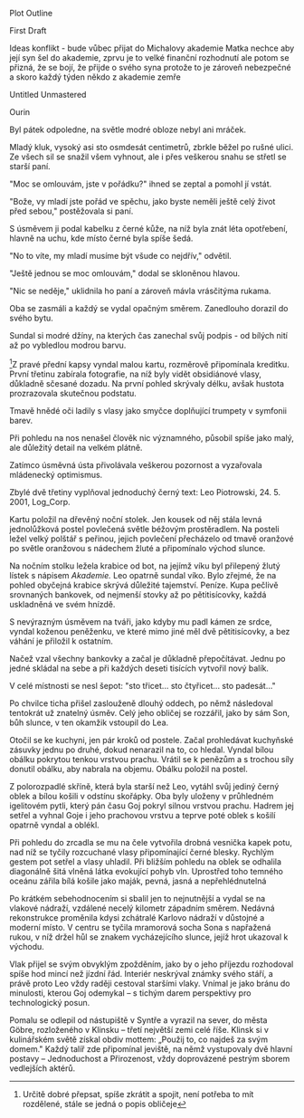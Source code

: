 Plot Outline

  

First Draft

Ideas
	  konflikt - bude vůbec přijat do Michalovy akademie 
	  Matka nechce aby její syn šel do akademie, zprvu je to velké finanční rozhodnutí ale potom se přizná, že se bojí, že přijde o svého syna protože to je zároveň nebezpečné a skoro každý týden někdo z akademie zemře

Untitled Unmastered

Ourin


Byl pátek odpoledne, na světle modré obloze nebyl ani mráček. 

Mladý kluk, vysoký asi sto osmdesát centimetrů, zbrkle běžel po rušné ulici. Ze všech sil se snažil všem vyhnout, ale i přes veškerou snahu se střetl se starší paní. 

"Moc se omlouvám, jste v pořádku?" ihned se zeptal a pomohl jí vstát. 

"Bože, vy mladí jste pořád ve spěchu, jako byste neměli ještě celý život před sebou," postěžovala si paní. 

S úsměvem ji podal kabelku z černé kůže, na níž byla znát léta opotřebení, hlavně na uchu, kde místo černé byla spíše šedá. 

"No to víte, my mladí musíme být všude co nejdřív," odvětil. 

"Ještě jednou se moc omlouvám," dodal se skloněnou hlavou. 

"Nic se neděje," uklidnila ho paní a zároveň mávla vrásčitýma rukama. 

Oba se zasmáli a každý se vydal opačným směrem. Zanedlouho dorazil do svého bytu.

Sundal si modré džíny, na kterých čas zanechal svůj podpis - od bílých nití až po vybledlou modrou barvu.

[^1]Z pravé přední kapsy vyndal malou kartu, rozměrově připomínala kreditku. První třetinu zabírala fotografie, na níž byly vidět obsidiánové vlasy, důkladně sčesané dozadu. Na první pohled skrývaly délku, avšak hustota prozrazovala skutečnou podstatu. 

Tmavě hnědé oči ladily s vlasy jako smyčce doplňující trumpety v symfonii barev.

Při pohledu na nos nenašel člověk nic významného, působil spíše jako malý, ale důležitý detail na velkém plátně. 

Zatímco úsměvná ústa přivolávala veškerou pozornost a vyzařovala mládenecký optimismus.

Zbylé dvě třetiny vyplňoval jednoduchý černý text: Leo Piotrowski, 24. 5. 2001, Log_Corp.

Kartu položil na dřevěný noční stolek. Jen kousek od něj stála levná jednolůžková postel povlečená světle béžovým prostěradlem. Na posteli ležel velký polštář s peřinou, jejich povlečení přecházelo od tmavě oranžové po světle oranžovou s nádechem žluté a připomínalo východ slunce.

Na nočním stolku ležela krabice od bot, na jejímž víku byl přilepený žlutý lístek s nápisem *Akademie.* Leo opatrně sundal víko. Bylo zřejmé, že na pohled obyčejná krabice skrývá důležité tajemství. Peníze. Kupa pečlivě srovnaných bankovek, od nejmenší stovky až po pětitisícovky, každá uskladněná ve svém hnízdě.

S nevýrazným úsměvem na tváři, jako kdyby mu padl kámen ze srdce, vyndal koženou peněženku, ve které mimo jiné měl dvě pětitisícovky, a bez váhání je přiložil k ostatním.

Načež vzal všechny bankovky a začal je důkladně přepočítávat. Jednu po jedné skládal na sebe a při každých deseti tisících vytvořil nový balík.

V celé místnosti se nesl šepot: "sto třicet... sto čtyřicet... sto padesát..." 

Po chvilce ticha přišel zaslouženě dlouhý oddech, po němž následoval tentokrát už znatelný úsměv. Celý jeho obličej se rozzářil, jako by sám Son, bůh slunce, v ten okamžik vstoupil do Lea.

Otočil se ke kuchyni, jen pár kroků od postele. Začal prohledávat kuchyňské zásuvky jednu po druhé, dokud nenarazil na to, co hledal. Vyndal bílou obálku pokrytou tenkou vrstvou prachu. Vrátil se k penězům a s trochou síly donutil obálku, aby nabrala na objemu. Obálku položil na postel.

Z polorozpadlé skříně, která byla starší než Leo, vytáhl svůj jediný černý oblek a bílou košili v odstínu skořápky. Oba byly uloženy v průhledném igelitovém pytli, který pán času Goj pokryl silnou vrstvou prachu. Hadrem jej setřel a vyhnal Goje i jeho prachovou vrstvu a teprve poté oblek s košilí opatrně vyndal a oblékl.

Při pohledu do zrcadla se mu na čele vytvořila drobná vesnička kapek potu, nad níž se tyčily rozcuchané vlasy připomínající černé blesky. Rychlým gestem pot setřel a vlasy uhladil. Při bližším pohledu na oblek se odhalila diagonálně šitá vlněná látka evokující pohyb vln. Uprostřed toho temného oceánu zářila bílá košile jako maják, pevná, jasná a nepřehlédnutelná

Po krátkém sebehodnocením si sbalil jen to nejnutnější a vydal se na vlakové nádraží, vzdálené necelý kilometr západním směrem. Nedávná rekonstrukce proměnila kdysi zchátralé Karlovo nádraží v důstojné a moderní místo. V centru se tyčila mramorová socha Sona s napřažená rukou, v níž držel hůl se znakem vycházejícího slunce, jejíž hrot ukazoval k východu.

Vlak přijel se svým obvyklým zpožděním, jako by o jeho příjezdu rozhodoval spíše hod mincí než jízdní řád. Interiér neskrýval známky svého stáří, a právě proto Leo vždy raději cestoval staršími vlaky. Vnímal je jako bránu do minulosti, kterou Goj odemykal – s tichým darem perspektivy pro technologický posun.

Pomalu se odlepil od nástupiště v Syntře a vyrazil na sever, do města Göbre, rozloženého v Klinsku – třetí největší zemi celé říše. Klinsk si v kulinářském světě získal obdiv mottem: „Použij to, co najdeš za svým domem." Každý talíř zde připomínal jeviště, na němž vystupovaly dvě hlavní postavy – Jednoduchost a Přirozenost, vždy doprovázené pestrým sborem vedlejších aktérů.

[^1]: Určitě dobré přepsat, spíše zkrátit a spojit, není potřeba to mít rozdělené, stále se jedná o popis obličeje
	
